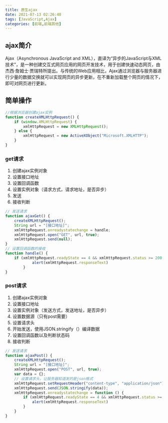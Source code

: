 ```yaml
---
title: 原生ajax
date: 2021-07-13 02:26:40
tags: [JavaScript,Ajax]
categories: [前端,前端其他]
---
```


## ajax简介
Ajax（Asynchronous JavaScript and XML），直译为“异步的JavaScript与XML技术”，是一种创建交互式网页应用的网页开发技术，用于创建快速动态网页，由杰西·詹姆士·贾瑞特所提出。与传统的Web应用相比，Ajax通过浏览器与服务器进行少量的数据交换就可以实现网页的异步更新，在不重新加载整个网页的情况下，即可对网页进行更新。


## 简单操作
```javascript
//根据浏览器创建ajax实例
function createXMLHttpRequest() {
    if (window.XMLHttpRequest) {
        xmlHttpRequest = new XMLHttpRequest();
    } else {
        xmlHttpRequest = new ActiveXObject("Microsoft.XMLHTTP");
    }
}
```
### get请求
1. 创建ajax实例对象
2. 设置接口地址
3. 设置回调函数
4. 设置实例对象（请求方式，请求地址，是否异步）
5. 发送
6. 接收判断
```javascript
// 发送请求
function ajaxGet() {
    createXMLHttpRequest();
    String url = "[接口地址]";
    xmlHttpRequest.onreadystatechange = handle;
    xmlHttpRequest.open("GET", url, true);
    xmlHttpRequest.send(null);
}
// 设置回调函数的接收
function handle() {
    if (xmlHttpRequest.readyState == 4 && xmlHttpRequest.status >= 200 && xmlHttpRequest < 300) {
            alert(xmlHttpRequest.responseText)
        }
}
```
### post请求
1. 创建ajax实例对象
2. 设置接口地址
3. 设置实例对象（发送方式，发送地址，是否异步）
4. 设置数据源（只有post需要）
5. 设置请求头
6. 开始发送，使用JSON.stringify（）编译数据
7. 设置回调函数以及判断状态码
8. 接收判断
```javascript
// 发送请求
function ajaxPost() {
    createXMLHttpRequest();
    String url = "[接口地址]";
    xmlHttpRequest.open("POST", url, true);
    var data = {};
    // 设置请求头，让服务器知道发的是json格式
    xmlHttpRequest.setRequestHeader("content-type", "application/json");
    xmlHttpRequest.send(JSON.stringify(data));
    xmlHttpRequest.onreadystatechange = function () {
        if (xmlHttpRequest.readyState == 4 && xmlHttpRequest.status >= 200 && xmlHttpRequest < 300) {
            alert(xmlHttpRequest.responseText)
        }
    }
}
```